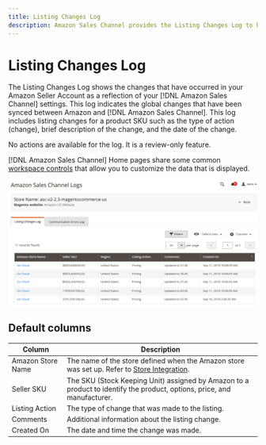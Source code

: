 ```yaml
---
title: Listing Changes Log
description: Amazon Sales Channel provides the Listing Changes Log to help you monitor the affected changes in your Amazon Seller account.
---
```


# Listing Changes Log

The Listing Changes Log shows the changes that have occurred in your Amazon Seller Account as a reflection of your [!DNL Amazon Sales Channel] settings. This log indicates the global changes that have been synced between Amazon and [!DNL Amazon Sales Channel]. This log includes listing changes for a product SKU such as the type of action (change), brief description of the change, and the date of the change.

No actions are available for the log. It is a review-only feature.

[!DNL Amazon Sales Channel] Home pages share some common [workspace controls](./workspace-controls.md) that allow you to customize the data that is displayed.

![Listing Changes Log](assets/amazon-listing-changes-log.png)

## Default columns

|Column|Description|
|--- |--- |
|Amazon Store Name|The name of the store defined when the Amazon store was set up. Refer to [Store Integration](./store-integration.md). |
|Seller SKU |The SKU (Stock Keeping Unit) assigned by Amazon to a product to identify the product, options, price, and manufacturer. |
|Listing Action |The type of change that was made to the listing. |
|Comments |Additional information about the listing change. |
|Created On |The date and time the change was made. |
